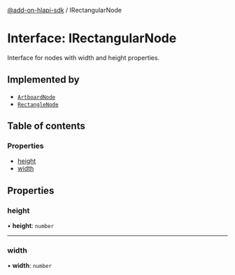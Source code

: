 [@add-on-hlapi-sdk](../overview.md) / IRectangularNode

# Interface: IRectangularNode

Interface for nodes with width and height properties.

## Implemented by

- [`ArtboardNode`](../classes/ArtboardNode.md)
- [`RectangleNode`](../classes/RectangleNode.md)

## Table of contents

### Properties

- [height](IRectangularNode.md#height)
- [width](IRectangularNode.md#width)

## Properties

### <a id="height" name="height"></a> height

• **height**: `number`

___

### <a id="width" name="width"></a> width

• **width**: `number`
